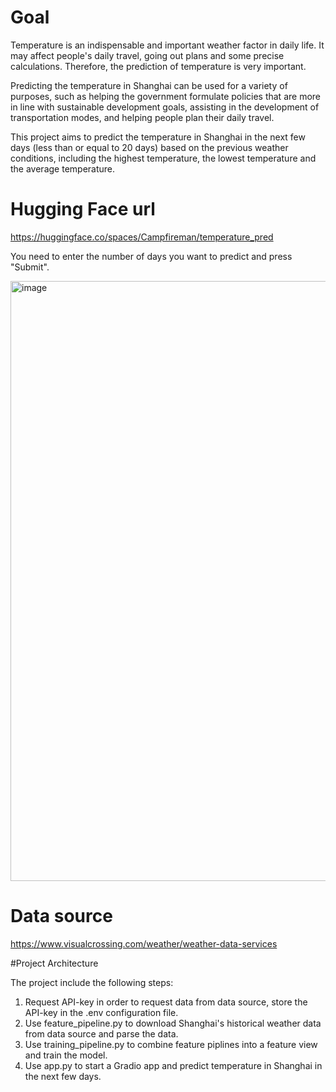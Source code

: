 # Goal

Temperature is an indispensable and important weather factor in daily life. It may affect people's daily travel, going out plans and some precise calculations. Therefore, the prediction of temperature is very important.

Predicting the temperature in Shanghai can be used for a variety of purposes, such as helping the government formulate policies that are more in line with sustainable development goals, assisting in the development of transportation modes, and helping people plan their daily travel.

This project aims to predict the temperature in Shanghai in the next few days (less than or equal to 20 days) based on the previous weather conditions, including the highest temperature, the lowest temperature and the average temperature.

# Hugging Face url

https://huggingface.co/spaces/Campfireman/temperature_pred

You need to enter the number of days you want to predict and press "Submit".

<img width="960" alt="image" src="https://user-images.githubusercontent.com/89634392/210854651-533f1521-ca17-4080-8f52-c6dd3fc6c262.png">

# Data source

https://www.visualcrossing.com/weather/weather-data-services


#Project Architecture

The project include the following steps:

  1. Request API-key in order to request data from data source, store the API-key in the .env configuration file.
  2. Use feature_pipeline.py to download Shanghai's historical weather data from data source and parse the data.
  4. Use training_pipeline.py to combine feature piplines into a feature view and train the model.
  6. Use app.py to start a Gradio app and predict temperature in Shanghai in the next few days.



